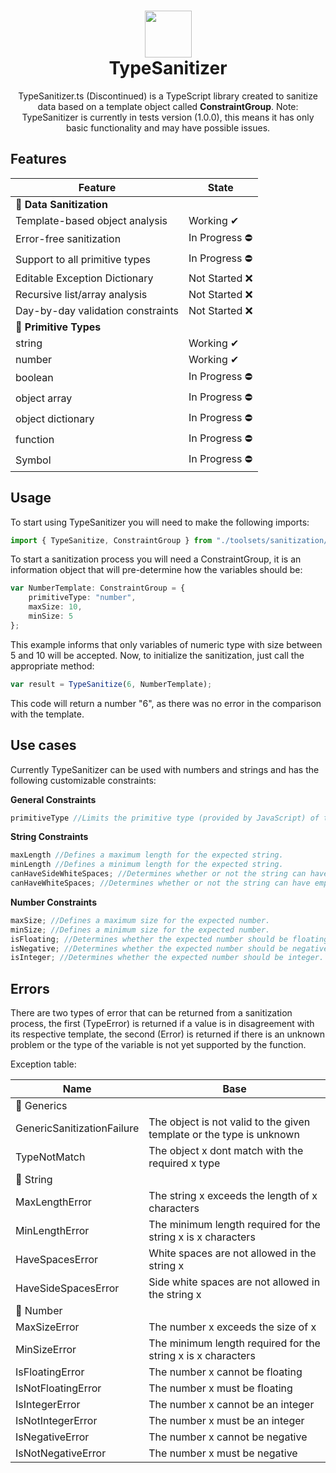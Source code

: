 <h1 align="center">
  <img src="https://i.imgur.com/SNi3RFG.png" width="75px">
  <br>
  TypeSanitizer
</h1>

<center>
<p align="center">
TypeSanitizer.ts (Discontinued) is a TypeScript library created to sanitize data based on a template object called <b>ConstraintGroup</b>.
Note: TypeSanitizer is currently in tests version (1.0.0), this means it has only basic functionality and may have possible issues.
</p>
</center>

## Features
| Feature | State |
| --- | ----------- |
| 🔵 **Data Sanitization** |
| Template-based object analysis | Working ✔ |
| Error-free sanitization | In Progress ⛔ |
| Support to all primitive types | In Progress ⛔ |
| Editable Exception Dictionary | Not Started ❌ |
| Recursive list/array analysis | Not Started ❌ |
| Day-by-day validation constraints | Not Started ❌ |
| 🔵 **Primitive Types** |
| string | Working ✔ |
| number | Working ✔ |
| boolean | In Progress ⛔ |
| object array | In Progress ⛔ |
| object dictionary | In Progress ⛔ |
| function | In Progress ⛔ |
| Symbol | In Progress ⛔ |

## Usage

To start using TypeSanitizer you will need to make the following imports:

```typescript
import { TypeSanitize, ConstraintGroup } from "./toolsets/sanitization/TypeSanitizer";
```

To start a sanitization process you will need a ConstraintGroup, it is an information object that will pre-determine how the variables should be:

```typescript
var NumberTemplate: ConstraintGroup = {
    primitiveType: "number",
    maxSize: 10,
    minSize: 5
};
```

This example informs that only variables of numeric type with size between 5 and 10 will be accepted. Now, to initialize the sanitization, just call the appropriate method:

````typescript
var result = TypeSanitize(6, NumberTemplate);
````

This code will return a number "6", as there was no error in the comparison with the template.

## Use cases

Currently TypeSanitizer can be used with numbers and strings and has the following customizable constraints:

**General Constraints**
```typescript
primitiveType //Limits the primitive type (provided by JavaScript) of the object.
```

**String Constraints**
```typescript
maxLength //Defines a maximum length for the expected string.
minLength //Defines a minimum length for the expected string.
canHaveSideWhiteSpaces; //Determines whether or not the string can have empty spaces at the ends.
canHaveWhiteSpaces; //Determines whether or not the string can have empty spaces.
```

**Number Constraints**
```typescript
maxSize; //Defines a maximum size for the expected number.
minSize; //Defines a minimum size for the expected number.
isFloating; //Determines whether the expected number should be floating.
isNegative; //Determines whether the expected number should be negative.
isInteger; //Determines whether the expected number should be integer.
```

## Errors
There are two types of error that can be returned from a sanitization process, the first (TypeError) is returned if a value is in disagreement with its respective template, the second (Error) is returned if there is an unknown problem or the type of the variable is not yet supported by the function.

Exception table:

| Name | Base |
| --- | ----------- |
| 🔵 Generics | |
| GenericSanitizationFailure | The object is not valid to the given template or the type is unknown |
| TypeNotMatch | The object x dont match with the required x type |
| 🔵 String | |
| MaxLengthError | The string x exceeds the length of x characters |
| MinLengthError | The minimum length required for the string x is x characters |
| HaveSpacesError | White spaces are not allowed in the string x |
| HaveSideSpacesError | Side white spaces are not allowed in the string x |
| 🔵 Number | |
| MaxSizeError | The number x exceeds the size of x |
| MinSizeError | The minimum length required for the string x is x characters |
| IsFloatingError | The number x cannot be floating |
| IsNotFloatingError | The number x must be floating |
| IsIntegerError | The number x cannot be an integer |
| IsNotIntegerError | The number x must be an integer |
| IsNegativeError | The number x cannot be negative |
| IsNotNegativeError | The number x must be negative |

